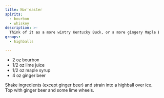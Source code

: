 ```yaml
---
title: Nor'easter
spirits:
  - bourbon
  - whiskey
description: >-
  Think of it as a more wintry Kentucky Buck, or a more gingery Maple Bourbon Smash, or even a cross between a Backcountry Mule and a pancake.  Bourbon, lime juice, maple syrup, and ginger beer.
groups:
  - highballs

---
```


- 2 oz bourbon
- 1/2 oz lime juice
- 1/2 oz maple syrup
- 4 oz ginger beer

Shake ingredients (except ginger beer) and strain into a highball over ice.  Top with ginger beer and some lime wheels.